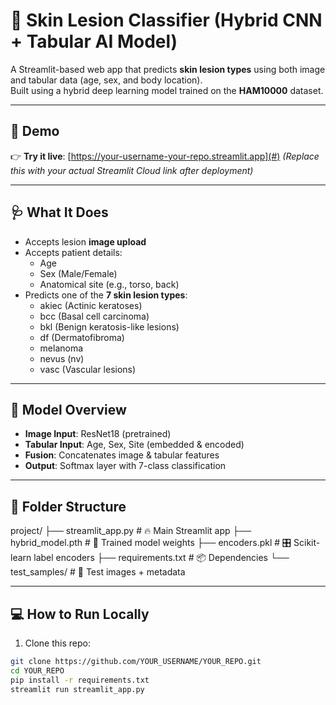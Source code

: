 # 🧠 Skin Lesion Classifier (Hybrid CNN + Tabular AI Model)

A Streamlit-based web app that predicts **skin lesion types** using both image and tabular data (age, sex, and body location).  
Built using a hybrid deep learning model trained on the **HAM10000** dataset.

---

## 🚀 Demo

👉 **Try it live**: [https://your-username-your-repo.streamlit.app](#) *(Replace this with your actual Streamlit Cloud link after deployment)*

---

## 🩺 What It Does

- Accepts lesion **image upload**
- Accepts patient details:
  - Age
  - Sex (Male/Female)
  - Anatomical site (e.g., torso, back)
- Predicts one of the **7 skin lesion types**:
  - akiec (Actinic keratoses)
  - bcc (Basal cell carcinoma)
  - bkl (Benign keratosis-like lesions)
  - df (Dermatofibroma)
  - melanoma
  - nevus (nv)
  - vasc (Vascular lesions)

---

## 🧠 Model Overview

- **Image Input**: ResNet18 (pretrained)
- **Tabular Input**: Age, Sex, Site (embedded & encoded)
- **Fusion**: Concatenates image & tabular features
- **Output**: Softmax layer with 7-class classification

---

## 📁 Folder Structure

project/
├── streamlit_app.py # 🔥 Main Streamlit app
├── hybrid_model.pth # 🧠 Trained model weights
├── encoders.pkl # 🎛️ Scikit-learn label encoders
├── requirements.txt # 📦 Dependencies
└── test_samples/ # 🧪 Test images + metadata


---

## 💻 How to Run Locally

1. Clone this repo:

```bash
git clone https://github.com/YOUR_USERNAME/YOUR_REPO.git
cd YOUR_REPO
pip install -r requirements.txt
streamlit run streamlit_app.py
```
